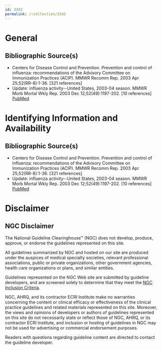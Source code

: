 ```yaml
---
id: 3342
permalink: /:collection/3342
---
```


# General

## Bibliographic Source(s)

- Centers for Disease Control and Prevention. Prevention and control of influenza: recommendations of the Advisory Committee on Immunization Practices (ACIP). MMWR Recomm Rep. 2003 Apr 25;52(RR-8):1-36. [321 references]
- Update: influenza activity--United States, 2003-04 season. MMWR Morb Mortal Wkly Rep. 2003 Dec 12;52(49):1197-202. [10 references] [ PubMed ](http://www.ncbi.nlm.nih.gov/entrez/query.fcgi?cmd=Retrieve&db=pubmed&dopt=Abstract&list_uids=14668710)

# Identifying Information and Availability

## Bibliographic Source(s)

- Centers for Disease Control and Prevention. Prevention and control of influenza: recommendations of the Advisory Committee on Immunization Practices (ACIP). MMWR Recomm Rep. 2003 Apr 25;52(RR-8):1-36. [321 references]
- Update: influenza activity--United States, 2003-04 season. MMWR Morb Mortal Wkly Rep. 2003 Dec 12;52(49):1197-202. [10 references] [ PubMed ](http://www.ncbi.nlm.nih.gov/entrez/query.fcgi?cmd=Retrieve&db=pubmed&dopt=Abstract&list_uids=14668710)

# Disclaimer

## NGC Disclaimer

The National Guideline Clearinghouse™ (NGC) does not develop, produce, approve, or endorse the guidelines represented on this site.

All guidelines summarized by NGC and hosted on our site are produced under the auspices of medical specialty societies, relevant professional associations, public or private organizations, other government agencies, health care organizations or plans, and similar entities.

Guidelines represented on the NGC Web site are submitted by guideline developers, and are screened solely to determine that they meet the [NGC Inclusion Criteria](/help-and-about/summaries/inclusion-criteria).

NGC, AHRQ, and its contractor ECRI Institute make no warranties concerning the content or clinical efficacy or effectiveness of the clinical practice guidelines and related materials represented on this site. Moreover, the views and opinions of developers or authors of guidelines represented on this site do not necessarily state or reflect those of NGC, AHRQ, or its contractor ECRI Institute, and inclusion or hosting of guidelines in NGC may not be used for advertising or commercial endorsement purposes.

Readers with questions regarding guideline content are directed to contact the guideline developer.

